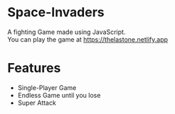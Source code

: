 # Space-Invaders
A fighting Game made using JavaScript. <br>
You can play the game at https://thelastone.netlify.app

# Features
- Single-Player Game
- Endless Game until you lose
- Super Attack
